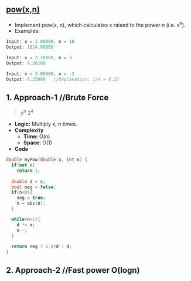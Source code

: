 ## [pow(x,n)](https://leetcode.com/problems/powx-n/solution/)
- Implement pow(x, n), which calculates x raised to the power n (i.e. x<sup>n</sup>).
- Examples:
```c
Input: x = 2.00000, n = 10
Output: 1024.00000

Input: x = 2.10000, n = 3
Output: 9.26100

Input: x = 2.00000, n = -2
Output: 0.25000   //Explanation: 1/4 = 0.25
```

## 1. Approach-1  //Brute Force
> x<sup>n</sup> 2<sup>4</sup> 
- **Logic:** Multiply x, n times.
- **Complexity**
  - **Time:** O(n)
  - **Space:** O(1)
- **Code**
```c++
double myPow(double x, int n) {
  if(not n)
    return 1;
    
  double d = x;
  bool neg = false;
  if(n<0){
    neg = true;
    n = abs(n);
  }

  while(n>1){
    d *= x;
    n--;
  }
        
  return neg ? 1.0/d : d;
}
```

## 2. Approach-2  //Fast power O(logn)
